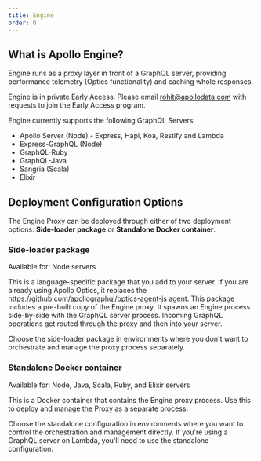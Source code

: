 ```yaml
---
title: Engine
order: 0
---
```


## What is Apollo Engine?

Engine runs as a proxy layer in front of a GraphQL server, providing performance telemetry (Optics functionality) and caching whole responses.

Engine is in private Early Access. Please email rohit@apollodata.com with requests to join the Early Access program.

Engine currently supports the following GraphQL Servers:

- Apollo Server (Node) - Express, Hapi, Koa, Restify and Lambda
- Express-GraphQL (Node)
- GraphQL-Ruby
- GraphQL-Java
- Sangria (Scala)
- Elixir

## Deployment Configuration Options

The Engine Proxy can be deployed through either of two deployment options: **Side-loader package** or **Standalone Docker container**.

### Side-loader package

Available for: Node servers

This is a language-specific package that you add to your server. If you are already using Apollo Optics, it replaces the https://github.com/apollographql/optics-agent-js agent. This package includes a pre-built copy of the Engine proxy. It spawns an Engine process side-by-side with the GraphQL server process. Incoming GraphQL operations get routed through the proxy and then into your server.

Choose the side-loader package in environments where you don't want to orchestrate and manage the proxy process separately.

### Standalone Docker container

Available for: Node, Java, Scala, Ruby, and Elixir servers

This is a Docker container that contains the Engine proxy process. Use this to deploy and manage the Proxy as a separate process.

Choose the standalone configuration in environments where you want to control the orchestration and management directly. If you're using a GraphQL server on Lambda, you'll need to use the standalone configuration.
